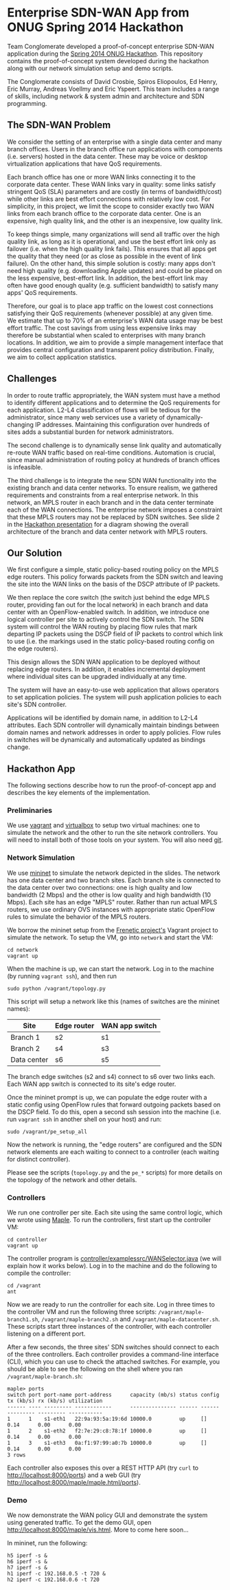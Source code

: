 # Enterprise SDN-WAN App from ONUG Spring 2014 Hackathon

Team Conglomerate developed a proof-of-concept enterprise SDN-WAN application
during the
[Spring 2014 ONUG Hackathon](http://opennetworkingusergroup.com/agenda/hackathon/).
This repository contains the proof-of-concept system developed during the
hackathon along with our network simulation setup and demo scripts.

The Conglomerate consists of David Crosbie, Spiros Eliopoulos, Ed Henry, Eric
Murray, Andreas Voellmy and Eric Yspeert. This team includes a range of skills,
including network & system admin and architecture and SDN programming.

## The SDN-WAN Problem


We consider the setting of an enterprise with a single data center and many
branch offices.  Users in the branch office run applications with components
(i.e. servers) hosted in the data center. These may be voice or desktop
virtualization applications that have QoS requirements.

Each branch office has one or more WAN links connecting it to the corporate data
center. These WAN links vary in quality: some links satisfy stringent QoS (SLA)
parameters and are costly (in terms of bandwidth/cost) while other links are
best effort connections with relatively low cost. For simplicity, in this
project, we limit the scope to consider exactly two WAN links from each branch
office to the corporate data center. One is an expensive, high quality link, and
the other is an inexpensive, low quality link.

To keep things simple, many organizations will send all traffic over the high
quality link, as long as it is operational, and use the best effort link only as
failover (i.e. when the high quality link fails). This ensures that all apps get
the quality that they need (or as close as possible in the event of link
failure). On the other hand, this simple solution is costly: many apps don't
need high quality (e.g. downloading Apple updates) and could be placed on the
less expensive, best-effort link. In addition, the best-effort link may often
have good enough quality (e.g. sufficient bandwidth) to satisfy many apps' QoS
requirements.

Therefore, our goal is to place app traffic on the lowest cost connections
satisfying their QoS requirements (whenever possible) at any given time. We
estimate that up to 70% of an enterprise's WAN data usage may be best effort
traffic. The cost savings from using less expensive links may therefore be
substantial when scaled to enterprises with many branch locations. In addition,
we aim to provide a simple management interface that provides central
configuration and transparent policy distribution. Finally, we aim to collect
application statistics.

## Challenges

In order to route traffic appropriately, the WAN system must have a method to
identify different applications and to determine the QoS requirements for each
application. L2-L4 classification of flows will be tedious for the
administrator, since many web services use a variety of dynamically-changing IP
addresses. Maintaining this configuration over hundreds of sites adds a
substantial burden for network administrators.

The second challenge is to dynamically sense link quality and automatically
re-route WAN traffic based on real-time conditions. Automation is crucial, since
manual administration of routing policy at hundreds of branch offices is
infeasible.

The third challenge is to integrate the new SDN WAN functionality into the
existing branch and data center networks. To ensure realism, we gathered
requirements and constraints from a real enterprise network. In this network, an
MPLS router in each branch and in the data center terminate each of the WAN
connections. The enterprise network imposes a constraint that these MPLS routers
may not be replaced by SDN switches.  See slide 2 in the
[Hackathon presentation](docs/ONUG_hackathon_wan_opt_presentation.pdf) for a
diagram showing the overall architecture of the branch and data center network
with MPLS routers.

## Our Solution

We first configure a simple, static policy-based routing policy on the MPLS edge
routers. This policy forwards packets from the SDN switch and leaving the site
into the WAN links on the basis of the DSCP attribute of IP packets. 

We then replace the core switch (the switch just behind the edge MPLS router,
providing fan out for the local network) in each branch and data center with an
OpenFlow-enabled switch. In addition, we introduce one logical controller per
site to actively control the SDN switch. The SDN system will control the WAN
routing by placing flow rules that mark departing IP packets using the DSCP
field of IP packets to control which link to use (i.e. the markings used in the
static policy-based routing config on the edge routers).

This design allows the SDN WAN application to be deployed without replacing edge
routers. In addition, it enables incremental deployment where individual sites
can be upgraded individually at any time.

The system will have an easy-to-use web application that allows operators to set
application policies. The system will push application policies to each site's
SDN controller.

Applications will be identified by domain name, in addition to L2-L4
attributes. Each SDN controller will dynamically maintain bindings between
domain names and network addresses in order to apply policies. Flow rules in
switches will be dynamically and automatically updated as bindings change.

## Hackathon App

The following sections describe how to run the proof-of-concept app and describes the key elements of the implementation. 

### Preliminaries

We use [vagrant](http://www.vagrantup.com) and [virtualbox](https://www.virtualbox.org) to setup two virtual machines: one to simulate the network and the other to run the site network controllers. You will need to install both of those tools on your system.  You will also need [git](http://git-scm.com).

### Network Simulation

We use [mininet](http://mininet.org) to simulate the network depicted in the slides. The network has one data center and two branch sites. Each branch site is connected to the data center over two connections: one is high quality and low bandwidth (2 Mbps) and the other is low quality and high bandwidth (10 Mbps). Each site has an edge "MPLS" router. Rather than run actual MPLS routers, we use ordinary OVS instances with appropriate static OpenFlow rules to simulate the behavior of the MPLS routers.

We borrow the mininet setup from the [Frenetic project's](http://www.frenetic-lang.org) Vagrant project to simulate the network. To setup the VM, go into `network` and start the VM:

```
cd network
vagrant up
```

When the machine is up, we can start the network. Log in to the machine (by running `vagrant ssh`), and then run

```
sudo python /vagrant/topology.py
```
This script will setup a network like this (names of switches are the mininet names):

| Site        | Edge router | WAN app switch  |
| ------------|-------------|-----|
| Branch 1    | s2 | s1 |
| Branch 2    | s4 | s3 |
| Data center | s6 | s5 |

The branch edge switches (s2 and s4) connect to s6 over two links each. Each WAN app switch is connected to its site's edge router.

Once the mininet prompt is up, we can populate the edge router with a static config using OpenFlow rules that forward outgoing packets based on the DSCP field. To do this, open a second ssh session into the machine (i.e. run `vagrant ssh` in another shell on your host) and run:

```
sudo /vagrant/pe_setup_all
```

Now the network is running, the "edge routers" are configured and the SDN network elements are each waiting to connect to a controller (each waiting for distinct controller).

Please see the scripts (`topology.py` and the `pe_*` scripts) for more details on the topology of the network and other details.

### Controllers

We run one controller per site. Each site using the same control logic, which we wrote using [Maple](http://haskell.cs.yale.edu/wp-content/uploads/2013/08/comm282-voellmy.pdf). To run the controllers, first start up the controller VM:

```
cd controller
vagrant up
```

The controller program is [controller/examplessrc/WANSelector.java](controller/examplessrc/WANSelector.java) (we will explain how it works below). Log in to the machine and do the following to compile the controller:

```
cd /vagrant
ant
```

Now we are ready to run the controller for each site. Log in three times to the controller VM and run the following three scripts: `/vagrant/maple-branch1.sh`, `/vagrant/maple-branch2.sh` and `/vagrant/maple-datacenter.sh`. These scripts start three instances of the controller, with each controller listening on a different port. 

After a few seconds, the three sites' SDN switches should connect to each of the three controllers. Each controller provides a command-line interface (CLI), which you can use to check the attached switches. For example, you should be able to see the following on the shell where you ran `/vagrant/maple-branch.sh`:

```
maple> ports
switch port port-name port-address      capacity (mb/s) status config tx (kb/s) rx (kb/s) utilization
------ ---- --------- ------------      --------------- ------ ------ --------- --------- -----------
1      1    s1-eth1   22:9a:93:5a:19:6d 10000.0         up     []     0.14      0.00      0.00       
1      2    s1-eth2   f2:7e:29:c8:78:1f 10000.0         up     []     0.14      0.00      0.00       
1      3    s1-eth3   0a:f1:97:99:a0:7b 10000.0         up     []     0.14      0.00      0.00       
3 rows
```

Each controller also exposes this over a REST HTTP API (try `curl` to [http://localhost:8000/ports](http://localhost:8000/ports)) and a web GUI (try [http://localhost:8000/maple/maple.html/ports](http://localhost:8000/maple/maple.html/ports)).


### Demo

We now demonstrate the WAN policy GUI and demonstrate the system using generated traffic. To get the demo GUI, open [http://localhost:8000/maple/vis.html](http://localhost:8000/maple/vis.html). More to come here soon...

In mininet, run the following:
```
h5 iperf -s &
h6 iperf -s &
h7 iperf -s &
h1 iperf -c 192.168.0.5 -t 720 &
h2 iperf -c 192.168.0.6 -t 720
```

